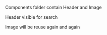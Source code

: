 Components folder contain Header and Image

Header visible for search 

Image will be reuse again and again